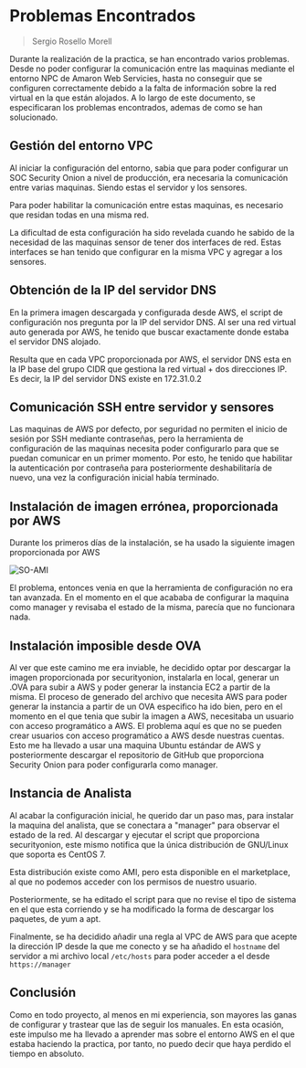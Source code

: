 # Problemas Encontrados

> Sergio Rosello Morell

Durante la realización de la practica, se han encontrado varios problemas.
Desde no poder configurar la comunicación entre las maquinas mediante el entorno NPC de Amaron Web Servicies, hasta no conseguir que se configuren correctamente debido a la falta de información sobre la red virtual en la que están alojados.
A lo largo de este documento, se especificaran los problemas encontrados, ademas de como se han solucionado.

## Gestión del entorno VPC

Al iniciar la configuración del entorno, sabia que para poder configurar un SOC Security Onion a nivel de producción, era necesaria la comunicación entre varias maquinas.
Siendo estas el servidor y los sensores.

Para poder habilitar la comunicación entre estas maquinas, es necesario que residan todas en una misma red.

La dificultad de esta configuración ha sido revelada cuando he sabido de la necesidad de las maquinas sensor de tener dos interfaces de red.
Estas interfaces se han tenido que configurar en la misma VPC y agregar a los sensores.

## Obtención de la IP del servidor DNS

En la primera imagen descargada y configurada desde AWS, el script de configuración nos pregunta por la IP del servidor DNS.
Al ser una red virtual auto generada por AWS, he tenido que buscar exactamente donde estaba el servidor DNS alojado.

Resulta que en cada VPC proporcionada por AWS, el servidor DNS esta en la IP base del grupo CIDR que gestiona la red virtual + dos direcciones IP.
Es decir, la IP del servidor DNS existe en 172.31.0.2

## Comunicación SSH entre servidor y sensores

Las maquinas de AWS por defecto, por seguridad no permiten el inicio de sesión por SSH mediante contraseñas, pero la herramienta de configuración de las maquinas necesita poder configurarlo para que se puedan comunicar en un primer momento.
Por esto, he tenido que habilitar la autenticación por contraseña para posteriormente deshabilitaría de nuevo, una vez la configuración inicial había terminado.

## Instalación de imagen errónea, proporcionada por AWS

Durante los primeros días de la instalación, se ha usado la siguiente imagen proporcionada por AWS

![SO-AMI](./../../Media/SO-AMI.png)

El problema, entonces venia en que la herramienta de configuración no era tan avanzada.
En el momento en el que acababa de configurar la maquina como manager y revisaba el estado de la misma, parecía que no funcionara nada.

## Instalación imposible desde OVA

Al ver que este camino me era inviable, he decidido optar por descargar la imagen proporcionada por securityonion, instalarla en local, generar un .OVA para subir a AWS y poder generar la instancia EC2 a partir de la misma.
El proceso de generado del archivo que necesita AWS para poder generar la instancia a partir de un OVA especifico ha ido bien, pero en el momento en el que tenia que subir la imagen a AWS, necesitaba un usuario con acceso programático a AWS.
El problema aquí es que no se pueden crear usuarios con acceso programático a AWS desde nuestras cuentas.
Esto me ha llevado a usar una maquina Ubuntu estándar de AWS y posteriormente descargar el repositorio de GitHub que proporciona Security Onion para poder configurarla como manager.

## Instancia de Analista

Al acabar la configuración inicial, he querido dar un paso mas, para instalar la maquina del analista, que se conectara a "manager" para observar el estado de la red.
Al descargar y ejecutar el script que proporciona securityonion, este mismo notifica que la única distribución de GNU/Linux que soporta es CentOS 7.

Esta distribución existe como AMI, pero esta disponible en el marketplace, al que no podemos acceder con los permisos de nuestro usuario.

Posteriormente, se ha editado el script para que no revise el tipo de sistema en el que esta corriendo y se ha modificado la forma de descargar los paquetes, de yum a apt.

Finalmente, se ha decidido añadir una regla al VPC de AWS para que acepte la dirección IP desde la que me conecto y se ha añadido el `hostname` del servidor a mi archivo local `/etc/hosts` para poder acceder a el desde `https://manager`
## Conclusión

Como en todo proyecto, al menos en mi experiencia, son mayores las ganas de configurar y trastear que las de seguir los manuales.
En esta ocasión, este impulso me ha llevado a aprender mas sobre el entorno AWS en el que estaba haciendo la practica, por tanto, no puedo decir que haya perdido el tiempo en absoluto.


